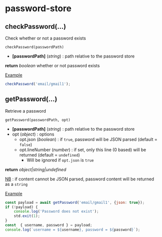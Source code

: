 # password-store

## checkPassword(...)

Check whether or not a password exists

`checkPassword(passwordPath)`

* **[passwordPath]** (*string*) : path relative to the password store

**return** *boolean* whether or not password exists

<u>Example</u>

```js
checkPassword('email/gmail1'); 
```

## getPassword(...)

Retrieve a password

`getPassword(passwordPath, opt)`

* **[passwordPath]** (*string*) : path relative to the password store
* opt (*object*) : options
  * opt.json (*boolean*) : if `true`, password will be JSON parsed (default = `false`)
  * opt.lineNumber (*number*) : if set, only this line (0 based) will be returned (default = `undefined`)
    * Will be ignored if `opt.json` is `true`

**return** *object|string|undefined*

<u>NB</u> : if content cannot be JSON parsed, password content will be returned as a `string`

<u>Example</u>

```js
const payload = await getPassword('email/gmail1', {json: true});
if (!payload) {
    console.log('Password does not exist');
    std.exit(1);
}
const  { username, password } = payload;
console.log(`username = ${username}, password = ${password}`);
```

